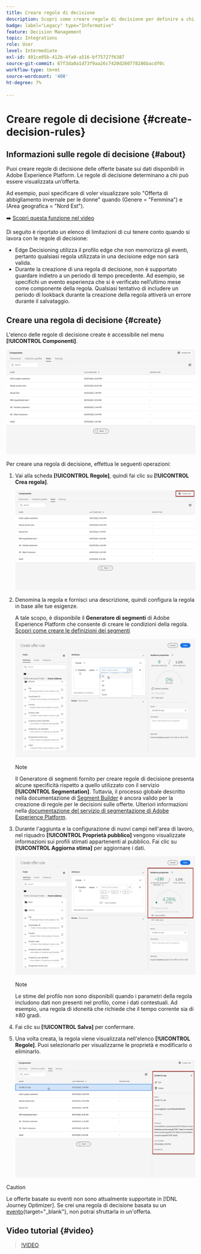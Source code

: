 ```yaml
---
title: Creare regole di decisione
description: Scopri come creare regole di decisione per definire a chi visualizzare le offerte
badge: label="Legacy" type="Informative"
feature: Decision Management
topic: Integrations
role: User
level: Intermediate
exl-id: 401ce05b-412b-4fa0-a516-bf75727f6387
source-git-commit: 87f3da0a1d73f9aa26c7420d260778286bacdf0c
workflow-type: tm+mt
source-wordcount: '408'
ht-degree: 7%

---
```


# Creare regole di decisione {#create-decision-rules}

## Informazioni sulle regole di decisione {#about}

Puoi creare regole di decisione delle offerte basate sui dati disponibili in Adobe Experience Platform. Le regole di decisione determinano a chi può essere visualizzata un’offerta.

Ad esempio, puoi specificare di voler visualizzare solo &quot;Offerta di abbigliamento invernale per le donne&quot; quando (Genere = &quot;Femmina&quot;) e (Area geografica = &quot;Nord Est&quot;).

➡️ [Scopri questa funzione nel video](#video)

Di seguito è riportato un elenco di limitazioni di cui tenere conto quando si lavora con le regole di decisione:

* Edge Decisioning utilizza il profilo edge che non memorizza gli eventi, pertanto qualsiasi regola utilizzata in una decisione edge non sarà valida.
* Durante la creazione di una regola di decisione, non è supportato guardare indietro a un periodo di tempo precedente. Ad esempio, se specifichi un evento esperienza che si è verificato nell’ultimo mese come componente della regola. Qualsiasi tentativo di includere un periodo di lookback durante la creazione della regola attiverà un errore durante il salvataggio.
  <!--* Decision requests that use the hub profile will look at the last 100 experience events on the profile to evaluate rules that reference historical experience events.-->

## Creare una regola di decisione {#create}

L&#39;elenco delle regole di decisione create è accessibile nel menu **[!UICONTROL Componenti]**.

![](../assets/decision_rules_list.png)

Per creare una regola di decisione, effettua le seguenti operazioni:

1. Vai alla scheda **[!UICONTROL Regole]**, quindi fai clic su **[!UICONTROL Crea regola]**.

   ![](../assets/offers_decision_rule_creation.png)

1. Denomina la regola e fornisci una descrizione, quindi configura la regola in base alle tue esigenze.

   A tale scopo, è disponibile il **Generatore di segmenti** di Adobe Experience Platform che consente di creare le condizioni della regola. [Scopri come creare le definizioni dei segmenti](../../audience/creating-a-segment-definition.md)

   <!--In this example, the rule will target customers that have the "Gold" loyalty level.-->

   ![](../assets/offers_decision_rule_creation_segment.png)

   >[!NOTE]
   >
   >Il Generatore di segmenti fornito per creare regole di decisione presenta alcune specificità rispetto a quello utilizzato con il servizio **[!UICONTROL Segmentation]**. Tuttavia, il processo globale descritto nella documentazione di [Segment Builder](../../audience/creating-a-segment-definition.md) è ancora valido per la creazione di regole per le decisioni sulle offerte. Ulteriori informazioni nella [documentazione del servizio di segmentazione di Adobe Experience Platform](https://experienceleague.adobe.com/docs/experience-platform/segmentation/ui/segment-builder.html?lang=it).

1. Durante l&#39;aggiunta e la configurazione di nuovi campi nell&#39;area di lavoro, nel riquadro **[!UICONTROL Proprietà pubblico]** vengono visualizzate informazioni sui profili stimati appartenenti al pubblico. Fai clic su **[!UICONTROL Aggiorna stima]** per aggiornare i dati.

   ![](../assets/offers_decision_rule_creation_estimate.png)

   >[!NOTE]
   >
   >Le stime del profilo non sono disponibili quando i parametri della regola includono dati non presenti nel profilo, come i dati contestuali. Ad esempio, una regola di idoneità che richiede che il tempo corrente sia di ≥80 gradi.

1. Fai clic su **[!UICONTROL Salva]** per confermare.

1. Una volta creata, la regola viene visualizzata nell&#39;elenco **[!UICONTROL Regole]**. Puoi selezionarlo per visualizzarne le proprietà e modificarlo o eliminarlo.

   ![](../assets/rule_created.png)

>[!CAUTION]
>
>Le offerte basate su eventi non sono attualmente supportate in [!DNL Journey Optimizer]. Se crei una regola di decisione basata su un [evento](https://experienceleague.adobe.com/docs/experience-platform/segmentation/ui/segment-builder.html#events){target="_blank"}, non potrai sfruttarla in un&#39;offerta.

## Video tutorial {#video}

>[!VIDEO](https://video.tv.adobe.com/v/329373?quality=12)
